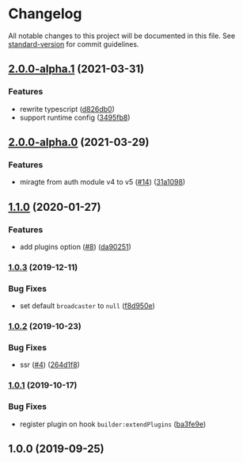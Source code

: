 # Changelog

All notable changes to this project will be documented in this file. See [standard-version](https://github.com/conventional-changelog/standard-version) for commit guidelines.

## [2.0.0-alpha.1](https://github.com/nuxt-community/laravel-echo-module/compare/v2.0.0-alpha.0...v2.0.0-alpha.1) (2021-03-31)


### Features

* rewrite typescript ([d826db0](https://github.com/nuxt-community/laravel-echo-module/commit/d826db0572c2cea499a0ce595f65c692a74e7971))
* support runtime config ([3495fb8](https://github.com/nuxt-community/laravel-echo-module/commit/3495fb86cb3b6394a7348e06ac044d3f9e7e072a))

## [2.0.0-alpha.0](https://github.com/nuxt-community/laravel-echo/compare/v1.1.0...v2.0.0-alpha.0) (2021-03-29)


### Features

* miragte from auth module v4 to v5 ([#14](https://github.com/nuxt-community/laravel-echo/issues/14)) ([31a1098](https://github.com/nuxt-community/laravel-echo/commit/31a10987dde1f94d3a11ff67da0b35a97481130f))

## [1.1.0](https://github.com/nuxt-community/laravel-echo/compare/v1.0.3...v1.1.0) (2020-01-27)


### Features

* add plugins option ([#8](https://github.com/nuxt-community/laravel-echo/issues/8)) ([da90251](https://github.com/nuxt-community/laravel-echo/commit/da90251))

### [1.0.3](https://github.com/nuxt-community/laravel-echo/compare/v1.0.2...v1.0.3) (2019-12-11)


### Bug Fixes

* set default `broadcaster` to `null` ([f8d950e](https://github.com/nuxt-community/laravel-echo/commit/f8d950e))

### [1.0.2](https://github.com/nuxt-community/laravel-echo/compare/v1.0.1...v1.0.2) (2019-10-23)


### Bug Fixes

* ssr ([#4](https://github.com/nuxt-community/laravel-echo/issues/4)) ([264d1f8](https://github.com/nuxt-community/laravel-echo/commit/264d1f8))

### [1.0.1](https://github.com/nuxt-community/laravel-echo/compare/v1.0.0...v1.0.1) (2019-10-17)


### Bug Fixes

* register plugin on hook `builder:extendPlugins` ([ba3fe9e](https://github.com/nuxt-community/laravel-echo/commit/ba3fe9e))

## 1.0.0 (2019-09-25)
